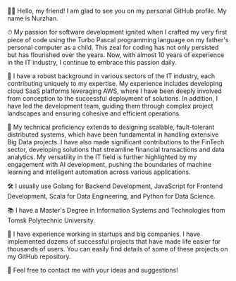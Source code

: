 ✌🏻 Hello, my friend! I am glad to see you on my personal GitHub profile. My name is Nurzhan.

⏱ My passion for software development ignited when I crafted my very first piece of code using the Turbo Pascal programming language on my father's personal computer as a child. This zeal for coding has not only persisted but has flourished over the years. Now, with almost 10 years of experience in the IT industry, I continue to embrace this passion daily.

🚀 I have a robust background in various sectors of the IT industry, each contributing uniquely to my expertise. My experience includes developing cloud SaaS platforms leveraging AWS, where I have been deeply involved from conception to the successful deployment of solutions. In addition, I have led the development team, guiding them through complex project landscapes and ensuring cohesive and efficient operations.

📡 My technical proficiency extends to designing scalable, fault-tolerant distributed systems, which have been fundamental in handling extensive Big Data projects. I have also made significant contributions to the FinTech sector, developing solutions that streamline financial transactions and data analytics. My versatility in the IT field is further highlighted by my engagement with AI development, pushing the boundaries of machine learning and intelligent automation across various applications.

🛠 I usually use Golang for Backend Development, JavaScript for Frontend Development, Scala for Data Engineering, and Python for Data Science.

📚 I have a Master's Degree in Information Systems and Technologies from Tomsk Polytechnic University.

🤖 I have experience working in startups and big companies. I have implemented dozens of successful projects that have made life easier for thousands of users. You can easily find details of some of these projects on my GitHub repository.

📩 Feel free to contact me with your ideas and suggestions!
